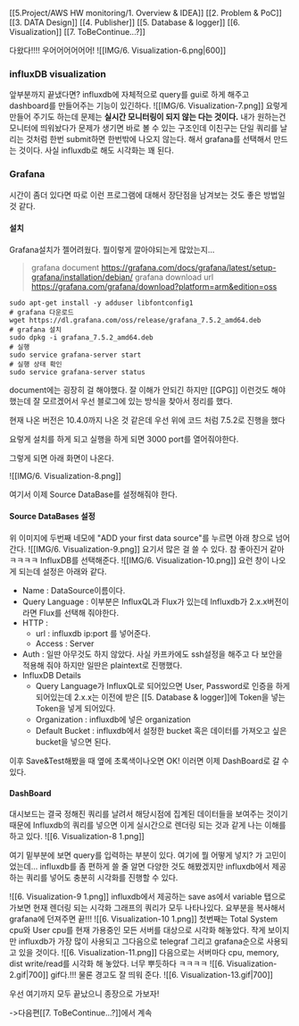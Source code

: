 [[5.Project/AWS HW monitoring/1. Overview & IDEA]] 
[[2. Problem &  PoC]] 
[[3. DATA Design]] 
[[4. Publisher]] 
[[5. Database & logger]] 
[[6. Visualization]] 
[[7. ToBeContinue...?]] 


다왔다!!!! 우어어어어어어!
![[IMG/6. Visualization-6.png|600]]


### influxDB visualization

앞부분까지 끝냈다면? influxdb에 자체적으로 query를 gui로 하게 해주고 dashboard를 만들어주는 기능이 있긴하다.
![[IMG/6. Visualization-7.png]]
요렇게 만들어 주기도 하는데 문제는 **실시간 모니터링이 되지 않는 다는 것이다.** 내가 원하는건 모니터에 띄워놨다가 문제가 생기면 바로 볼 수 있는 구조인데 이친구는 단일 쿼리를 날리는 것처럼 한번 submit하면 한번밖에 나오지 않는다. 해서 grafana를 선택해서 만드는 것이다.
사실 influxdb로 해도 시각화는 꽤 된다.

### Grafana

시간이 좀더 있다면 따로 이런 프로그램에 대해서 장단점을 남겨보는 것도 좋은 방법일 것 같다.

#### 설치

Grafana설치가 젤어려웠다. 뭘이렇게 깔아야되는게 많았는지...

> grafana document 
> https://grafana.com/docs/grafana/latest/setup-grafana/installation/debian/
> grafana download url 
> https://grafana.com/grafana/download?platform=arm&edition=oss
```
sudo apt-get install -y adduser libfontconfig1
# grafana 다운로드 
wget https://dl.grafana.com/oss/release/grafana_7.5.2_amd64.deb
# grafana 설치 
sudo dpkg -i grafana_7.5.2_amd64.deb
# 실행
sudo service grafana-server start
# 실행 상태 확인 
sudo service grafana-server status
```
document에는 굉장히 걸 해야했다. 잘 이해가 안되긴 하지만 [[GPG]] 이런것도 해야했는데 잘 모르겠어서 우선 블로그에 있는 방식을 찾아서 정리를 했다.

현재 나온 버전은 10.4.0까지 나온 것 같은데 우선 위에 코드 처럼 7.5.2로 진행을 했다

요렇게 설치를 하게 되고 실행을 하게 되면 3000 port를 열어줘야한다.

그렇게 되면 아래 화면이 나온다.

![[IMG/6. Visualization-8.png]]

여기서 이제 Source DataBase를 설정해줘야 한다.

#### Source DataBases 설정

위 이미지에 두번째 네모에 "ADD your first data source"를 누르면 아래 창으로 넘어간다.
![[IMG/6. Visualization-9.png]]
요기서 많은 걸 쓸 수 있다. 참 좋아진거 같아 ㅋㅋㅋㅋ InfluxDB를 선택해준다.
![[IMG/6. Visualization-10.png]]
요런 창이 나오게 되는데 설정은 아래와 같다.

* Name : DataSource이름이다. 
* Query Language : 이부분은 InfluxQL과 Flux가 있는데 Influxdb가 2.x.x버전이라면 Flux를 선택해 줘야한다.
* HTTP : 
	* url : influxdb ip:port 를 넣어준다.
	* Access : Server
* Auth : 일딴 아무것도 하지 않았다. 사실 카프카에도 ssh설정을 해주고 다 보안을 적용해 줘야 하지만 일딴은 plaintext로 진행했다.
* InfluxDB Details
	* Query Language가 InfluxQL로 되어있으면 User, Password로 인증을 하게 되어있는데 2.x.x는 이전에 받은 [[5. Database & logger]]에 Token을 넣는 Token을 넣게 되어있다.
	* Organization : influxdb에 넣은 organization
	* Default Bucket : influxdb에서 설정한 bucket 혹은 데이터를 가져오고 싶은 bucket을 넣으면 된다.

이후 Save&Test해봤을 때 옆에 초록색이나오면 OK! 이러면 이제 DashBoard로 갈 수 있다.

#### DashBoard

대시보드는 결국 정해진 쿼리를 날려서 해당시점에 집계된 데이터들을 보여주는 것이기 때문에 Influxdb의 쿼리를 넣으면 이게 실시간으로 렌더링 되는 것과 같게 나는 이해를 하고 있다.
![[6. Visualization-8 1.png]]

여기 밑부분에 보면 query를 입력하는 부분이 있다. 여기에 뭘 어떻게 넣지? 가 고민이었는데... influxdb를 좀 편하게 쓸 줄 알면 다양한 것도 해봤겠지만 influxdb에서 제공하는 쿼리를 넣어도 충분히 시각화를 진행할 수 있다.

![[6. Visualization-9 1.png]]
influxdb에서 제공하는 save as에서 variable 탭으로 가보면 현재 렌더링 되는 시각화 그래프의 쿼리가 모두 나타나있다. 요부분을 복사해서 grafana에 던져주면 끝!!!
![[6. Visualization-10 1.png]]
첫번째는 Total System cpu와 User cpu를 현재 가용중인 모든 서버를 대상으로 시각화 해놓았다. 
작게 보이지만 influxdb가 가장 많이 사용되고 그다음으로 telegraf 그리고 grafana순으로 사용되고 있을 것이다.
![[6. Visualization-11.png]]
다음으로는 서버마다 cpu, memory, dist write/read를 시각화 해 놓았다. 너무 뿌듯하다 ㅋㅋㅋㅋ
![[6. Visualization-2.gif|700]] gif다.!!!
물론 경고도 잘 띄워 준다.
![[6. Visualization-13.gif|700]]

우선 여기까지 모두 끝났으니 종장으로 가보자!

->다음편[[7. ToBeContinue...?]]에서 계속